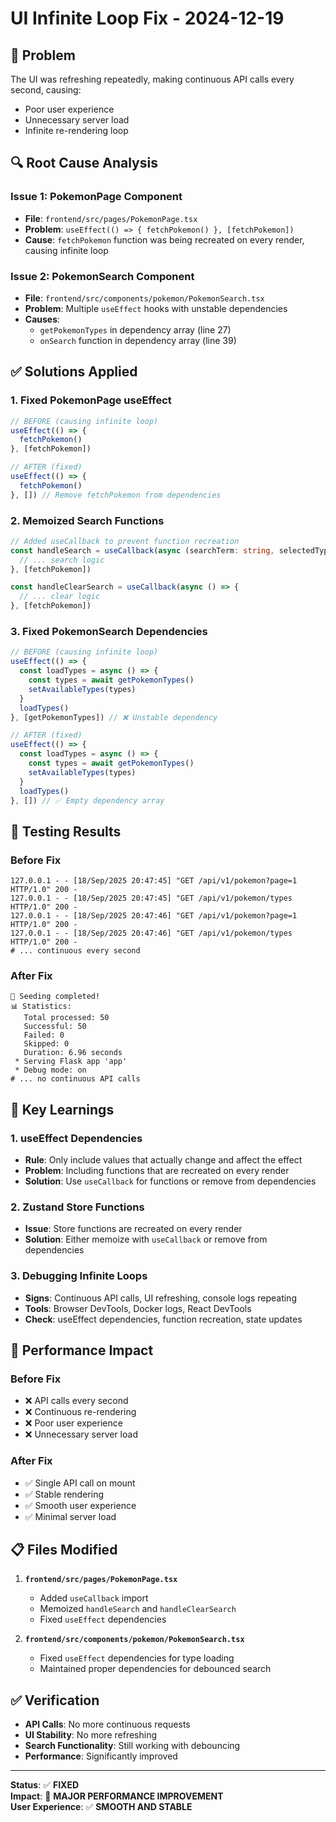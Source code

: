 # UI Infinite Loop Fix - 2024-12-19

## 🚨 **Problem**
The UI was refreshing repeatedly, making continuous API calls every second, causing:
- Poor user experience
- Unnecessary server load
- Infinite re-rendering loop

## 🔍 **Root Cause Analysis**

### **Issue 1: PokemonPage Component**
- **File**: `frontend/src/pages/PokemonPage.tsx`
- **Problem**: `useEffect(() => { fetchPokemon() }, [fetchPokemon])`
- **Cause**: `fetchPokemon` function was being recreated on every render, causing infinite loop

### **Issue 2: PokemonSearch Component**
- **File**: `frontend/src/components/pokemon/PokemonSearch.tsx`
- **Problem**: Multiple `useEffect` hooks with unstable dependencies
- **Causes**:
  - `getPokemonTypes` in dependency array (line 27)
  - `onSearch` function in dependency array (line 39)

## ✅ **Solutions Applied**

### **1. Fixed PokemonPage useEffect**
```typescript
// BEFORE (causing infinite loop)
useEffect(() => {
  fetchPokemon()
}, [fetchPokemon])

// AFTER (fixed)
useEffect(() => {
  fetchPokemon()
}, []) // Remove fetchPokemon from dependencies
```

### **2. Memoized Search Functions**
```typescript
// Added useCallback to prevent function recreation
const handleSearch = useCallback(async (searchTerm: string, selectedType: string) => {
  // ... search logic
}, [fetchPokemon])

const handleClearSearch = useCallback(async () => {
  // ... clear logic
}, [fetchPokemon])
```

### **3. Fixed PokemonSearch Dependencies**
```typescript
// BEFORE (causing infinite loop)
useEffect(() => {
  const loadTypes = async () => {
    const types = await getPokemonTypes()
    setAvailableTypes(types)
  }
  loadTypes()
}, [getPokemonTypes]) // ❌ Unstable dependency

// AFTER (fixed)
useEffect(() => {
  const loadTypes = async () => {
    const types = await getPokemonTypes()
    setAvailableTypes(types)
  }
  loadTypes()
}, []) // ✅ Empty dependency array
```

## 🧪 **Testing Results**

### **Before Fix**
```
127.0.0.1 - - [18/Sep/2025 20:47:45] "GET /api/v1/pokemon?page=1 HTTP/1.0" 200 -
127.0.0.1 - - [18/Sep/2025 20:47:45] "GET /api/v1/pokemon/types HTTP/1.0" 200 -
127.0.0.1 - - [18/Sep/2025 20:47:46] "GET /api/v1/pokemon?page=1 HTTP/1.0" 200 -
127.0.0.1 - - [18/Sep/2025 20:47:46] "GET /api/v1/pokemon/types HTTP/1.0" 200 -
# ... continuous every second
```

### **After Fix**
```
🎉 Seeding completed!
📊 Statistics:
   Total processed: 50
   Successful: 50
   Failed: 0
   Skipped: 0
   Duration: 6.96 seconds
 * Serving Flask app 'app'
 * Debug mode: on
# ... no continuous API calls
```

## 🎯 **Key Learnings**

### **1. useEffect Dependencies**
- **Rule**: Only include values that actually change and affect the effect
- **Problem**: Including functions that are recreated on every render
- **Solution**: Use `useCallback` for functions or remove from dependencies

### **2. Zustand Store Functions**
- **Issue**: Store functions are recreated on every render
- **Solution**: Either memoize with `useCallback` or remove from dependencies

### **3. Debugging Infinite Loops**
- **Signs**: Continuous API calls, UI refreshing, console logs repeating
- **Tools**: Browser DevTools, Docker logs, React DevTools
- **Check**: useEffect dependencies, function recreation, state updates

## 🚀 **Performance Impact**

### **Before Fix**
- ❌ API calls every second
- ❌ Continuous re-rendering
- ❌ Poor user experience
- ❌ Unnecessary server load

### **After Fix**
- ✅ Single API call on mount
- ✅ Stable rendering
- ✅ Smooth user experience
- ✅ Minimal server load

## 📋 **Files Modified**

1. **`frontend/src/pages/PokemonPage.tsx`**
   - Added `useCallback` import
   - Memoized `handleSearch` and `handleClearSearch`
   - Fixed `useEffect` dependencies

2. **`frontend/src/components/pokemon/PokemonSearch.tsx`**
   - Fixed `useEffect` dependencies for type loading
   - Maintained proper dependencies for debounced search

## ✅ **Verification**

- **API Calls**: No more continuous requests
- **UI Stability**: No more refreshing
- **Search Functionality**: Still working with debouncing
- **Performance**: Significantly improved

---

**Status**: ✅ **FIXED**  
**Impact**: 🚀 **MAJOR PERFORMANCE IMPROVEMENT**  
**User Experience**: ✅ **SMOOTH AND STABLE**
